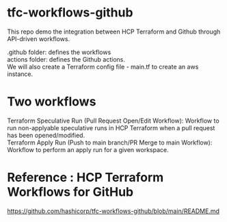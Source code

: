# tfc-workflows-github
This repo demo the integration between HCP Terraform and Github through API-driven workflows. 

.github folder: defines the workflows \
actions folder: defines the Github actions. \
We will also create a Terraform config file - main.tf to create an aws instance.

# Two workflows
Terraform Speculative Run (Pull Request Open/Edit Workflow): Workflow to run non-applyable speculative runs in HCP Terraform when a pull request has been opened/modified. \
Terraform Apply Run (Push to main branch/PR Merge to main Workflow): Workflow to perform an apply run for a given workspace.


# Reference : HCP Terraform Workflows for GitHub
https://github.com/hashicorp/tfc-workflows-github/blob/main/README.md 
